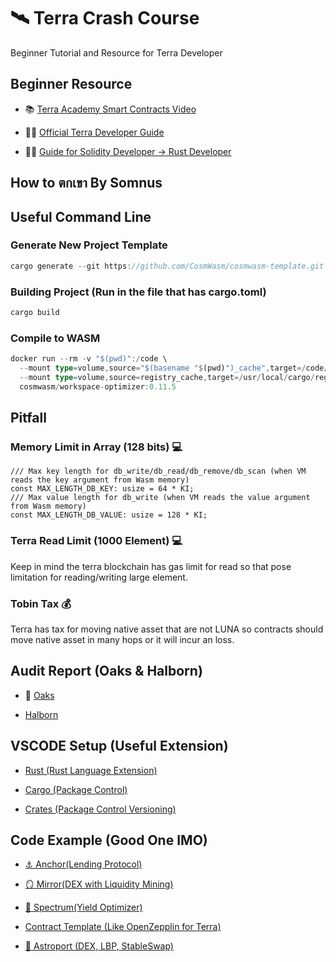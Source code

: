 # 🛰️ Terra Crash Course
Beginner Tutorial and Resource for Terra Developer

## Beginner Resource 

- 📚 [Terra Academy Smart Contracts Video](https://academy.terra.money/courses/cosmwasm-smart-contracts-i)

- 👨‍💻 [Official Terra Developer Guide](https://docs.terra.money/Tutorials/Smart-contracts/Overview.html#developer-tools)

- 🧙‍♂️ [Guide for Solidity Developer -> Rust Developer](https://twitter.com/wencol5/status/1478697964071624706?s=20)


## How to ตกเขา By Somnus



## Useful Command Line

### Generate New Project Template 
```rust
cargo generate --git https://github.com/CosmWasm/cosmwasm-template.git --branch 0.16 your-project-name
```
### Building Project (Run in the file that has cargo.toml)
```rust
cargo build
```
### Compile to WASM
```rust
docker run --rm -v "$(pwd)":/code \
  --mount type=volume,source="$(basename "$(pwd)")_cache",target=/code/target \
  --mount type=volume,source=registry_cache,target=/usr/local/cargo/registry \
  cosmwasm/workspace-optimizer:0.11.5
```

## Pitfall

### Memory Limit in Array (128 bits) 💻 
```
/// Max key length for db_write/db_read/db_remove/db_scan (when VM reads the key argument from Wasm memory)
const MAX_LENGTH_DB_KEY: usize = 64 * KI;
/// Max value length for db_write (when VM reads the value argument from Wasm memory)
const MAX_LENGTH_DB_VALUE: usize = 128 * KI;
```

### Terra Read Limit (1000 Element) 💻 
Keep in mind the terra blockchain has gas limit for read so that pose limitation
for reading/writing large element.

### Tobin Tax 💰
Terra has tax for moving native asset that are not LUNA so contracts should move native asset in many hops or
it will incur an loss.



## Audit Report (Oaks & Halborn) 

- 🌳 [Oaks](https://github.com/oak-security/audit-reports)

- [Halborn](https://halborn.com/resources/)

## VSCODE Setup (Useful Extension)

- [Rust (Rust Language Extension)](https://marketplace.visualstudio.com/items?itemName=rust-lang.rust) 

- [Cargo (Package Control)](https://marketplace.visualstudio.com/items?itemName=panicbit.cargo)

- [Crates (Package Control Versioning)](https://marketplace.visualstudio.com/items?itemName=serayuzgur.crates)

## Code Example (Good One IMO)

- [⚓ Anchor(Lending Protocol)](https://github.com/Anchor-Protocol)

- [🪞 Mirror(DEX with Liquidity Mining)](https://github.com/Mirror-Protocol)

- [🌈 Spectrum(Yield Optimizer)](https://github.com/spectrumprotocol)

- [Contract Template (Like OpenZepplin for Terra)](https://github.com/CosmWasm/cw-plus)

- [🌌 Astroport (DEX, LBP, StableSwap)](https://github.com/astroport-fi)

